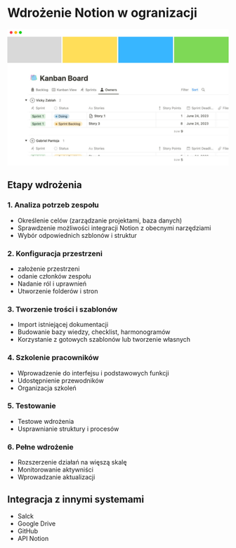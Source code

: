 # Wdrożenie Notion w ogranizacji

![](img/wdr.jpg)  

## Etapy wdrożenia

### 1. Analiza potrzeb zespołu

- Określenie celów (zarządzanie projektami, baza danych)
- Sprawdzenie możliwości integracji Notion z obecnymi narzędziami
- Wybór odpowiednich szblonów i struktur

### 2. Konfiguracja przestrzeni

- założenie przestrzeni
- odanie członków zespołu
- Nadanie ról i uprawnień
- Utworzenie folderów i stron

### 3. Tworzenie trości i szablonów

- Import istniejącej dokumentacji 
- Budowanie bazy wiedzy, checklist, harmonogramów
- Korzystanie z gotowych szablonów lub tworzenie własnych

### 4. Szkolenie pracowników

- Wprowadzenie do interfejsu i podstawowych funkcji
- Udostępnienie przewodników
- Organizacja szkoleń

### 5. Testowanie

- Testowe wdrożenia
- Usprawnianie struktury i procesów

### 6. Pełne wdrożenie

- Rozszerzenie działań na więszą skalę
- Monitorowanie aktywniści
- Wprowadzanie aktualizacji

## Integracja z innymi systemami

- Salck
- Google Drive
- GitHub
- API Notion






